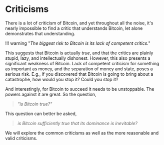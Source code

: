 # Criticisms

There is a lot of criticism of Bitcoin,
 and yet throughout all the noise, 
 it's nearly impossible 
 to find a critic that understands
 Bitcoin, let alone demonstrates
 that understanding.

!!! warning "*The biggest risk to Bitcoin is its lack of competent crítics.*"

This suggests that Bitcoin is actually *true*, and
 that the critics are plainly stupid,
 lazy, and intellectually dishonest. However,
 this also presents a significant weakness of
 Bitcoin. Lack of competent criticism for 
 something as important as money, and the 
 separation of money and state, poses a serious
 risk. E.g., if you discovered that Bitcoin is 
 going to bring about a catastrophe, 
 how would you stop it?
 Could you stop it?
 
And interestingly, for Bitcoin to succeed
 it needs to be unstoppable. The powers
 against it are great. So the question, 

> *"is Bitcoin true?"*

This question can better be asked,

> *is Bitcoin 
 sufficiently true that its
 dominance is inevitable?*

We will explore the
 common criticisms as well as the
 more reasonable and valid criticisms.

